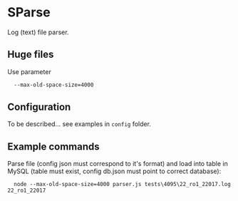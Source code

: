 SParse
======

Log (text) file parser.

Huge files
----------

Use parameter
```sh  
  --max-old-space-size=4000 
```

Configuration
-------------

To be described... see examples in `config` folder.
  
Example commands
----------------

Parse file (config json must correspond to it's format) and load into table in MySQL (table must exist, config db.json must point to correct database):

```
  node --max-old-space-size=4000 parser.js tests\4095\22_ro1_22017.log 22_ro1_22017
```